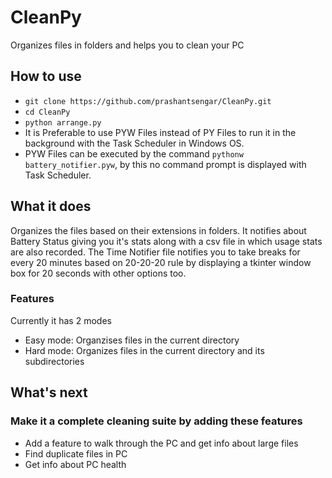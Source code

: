 # CleanPy
Organizes files in folders and helps you to clean your PC

## How to use
- `git clone https://github.com/prashantsengar/CleanPy.git`
- `cd CleanPy`
- `python arrange.py`
- It is Preferable to use PYW Files instead of PY Files to run it in the background with the Task Scheduler in Windows
  OS.
- PYW Files can be executed by the command `pythonw battery_notifier.pyw`, by this no command prompt is displayed with
  Task Scheduler.

## What it does
Organizes the files based on their extensions in folders. It notifies about Battery Status giving you it's stats along with a csv file in which usage stats are also recorded. The Time Notifier file notifies you to take breaks for every 20 minutes based on 20-20-20 rule by displaying a tkinter window box for 20 seconds with other options too.

### Features
Currently it has 2 modes

- Easy mode: Organzises files in the current directory
- Hard mode: Organizes files in the current directory and its subdirectories

## What's next

### Make it a complete cleaning suite by adding these features

- Add a feature to walk through the PC and get info about large files
- Find duplicate files in PC
- Get info about PC health